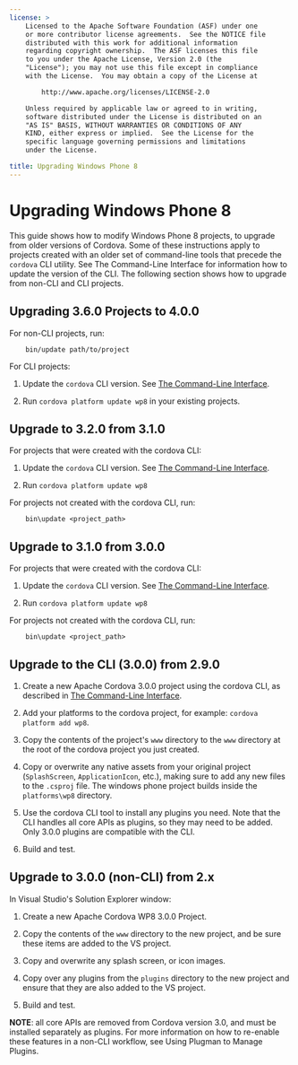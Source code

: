 ```yaml
---
license: >
    Licensed to the Apache Software Foundation (ASF) under one
    or more contributor license agreements.  See the NOTICE file
    distributed with this work for additional information
    regarding copyright ownership.  The ASF licenses this file
    to you under the Apache License, Version 2.0 (the
    "License"); you may not use this file except in compliance
    with the License.  You may obtain a copy of the License at

        http://www.apache.org/licenses/LICENSE-2.0

    Unless required by applicable law or agreed to in writing,
    software distributed under the License is distributed on an
    "AS IS" BASIS, WITHOUT WARRANTIES OR CONDITIONS OF ANY
    KIND, either express or implied.  See the License for the
    specific language governing permissions and limitations
    under the License.

title: Upgrading Windows Phone 8
---
```


# Upgrading Windows Phone 8

This guide shows how to modify Windows Phone 8 projects, to upgrade from older versions of Cordova. Some of these
instructions apply to projects created with an older set of
command-line tools that precede the `cordova` CLI utility. See The
Command-Line Interface for information how to update the version of
the CLI.  The following section shows how to upgrade from non-CLI and
CLI projects.

## Upgrading 3.6.0 Projects to 4.0.0

For non-CLI projects, run:

        bin/update path/to/project
        
For CLI projects:

1. Update the `cordova` CLI version. See [The Command-Line Interface](../../cli/index.html).

2. Run `cordova platform update wp8` in your existing projects.


## Upgrade to 3.2.0 from 3.1.0

For projects that were created with the cordova CLI: 

1. Update the `cordova` CLI version. See [The Command-Line Interface](../../cli/index.html). 

2. Run `cordova platform update wp8`
        
For projects not created with the cordova CLI, run:

        bin\update <project_path>

## Upgrade to 3.1.0 from 3.0.0

For projects that were created with the cordova CLI: 

1. Update the `cordova` CLI version. See [The Command-Line Interface](../../cli/index.html). 

2. Run `cordova platform update wp8`
        
For projects not created with the cordova CLI, run:

        bin\update <project_path>

## Upgrade to the CLI (3.0.0) from 2.9.0

1. Create a new Apache Cordova 3.0.0 project using the cordova CLI, as
   described in [The Command-Line Interface](../../cli/index.html).

2. Add your platforms to the cordova project, for example: `cordova
   platform add wp8`.

3. Copy the contents of the project's `www` directory to the `www` directory
   at the root of the cordova project you just created.

4. Copy or overwrite any native assets from your original project
   (`SplashScreen`, `ApplicationIcon`, etc.), making sure to add any
   new files to the `.csproj` file. The windows phone project builds
   inside the `platforms\wp8` directory.

5. Use the cordova CLI tool to install any plugins you need. Note that
   the CLI handles all core APIs as plugins, so they may need to be
   added. Only 3.0.0 plugins are compatible with the CLI.

6. Build and test.

## Upgrade to 3.0.0 (non-CLI) from 2.x

In Visual Studio's Solution Explorer window:

1. Create a new Apache Cordova WP8 3.0.0 Project.

2. Copy the contents of the `www` directory to the new project, and be sure these items are added to the VS project.

3. Copy and overwrite any splash screen, or icon images.

4. Copy over any plugins from the `plugins` directory to the new project and ensure that they are also added to the VS project. 

5. Build and test.

__NOTE__: all core APIs are removed from Cordova version 3.0, and must
be installed separately as plugins.  For more information on how to
re-enable these features in a non-CLI workflow, see Using Plugman to
Manage Plugins.
